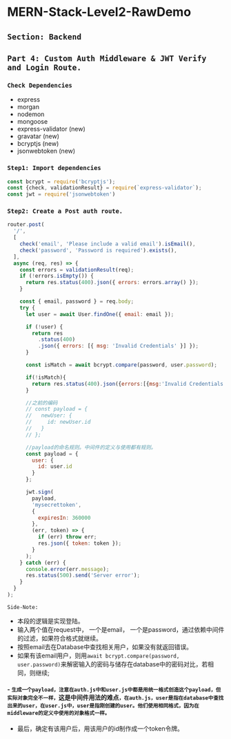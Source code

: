 # MERN-Stack-Level2-RawDemo

## `Section: Backend`

## `Part 4: Custom Auth Middleware & JWT Verify and Login Route.`

### `Check Dependencies`

- express
- morgan
- nodemon
- mongoose
- express-validator (new)
- gravatar (new)
- bcryptjs (new)
- jsonwebtoken (new)

### `Step1: Import dependencies`

```js
const bcrypt = require('bcryptjs');
const {check, validationResult} = require(`express-validator`);
const jwt = require('jsonwebtoken')
```

### `Step2: Create a Post auth route.`

```js
router.post(
  '/',
  [
    check('email', 'Please include a valid email').isEmail(),
    check('password', 'Password is required').exists(),
  ],
  async (req, res) => {
    const errors = validationResult(req);
    if (!errors.isEmpty()) {
      return res.status(400).json({ errors: errors.array() });
    }

    const { email, password } = req.body;
    try {
      let user = await User.findOne({ email: email });

      if (!user) {
        return res
          .status(400)
          .json({ errors: [{ msg: 'Invalid Credentials' }] });
      }

      const isMatch = await bcrypt.compare(password, user.password);

      if(!isMatch){
        return res.status(400).json({errors:[{msg:'Invalid Credentials'}]});
      }

      //之前的编码
      // const payload = {
      //   newUser: {
      //     id: newUser.id
      //   }
      // };

      //payload的命名规则。中间件的定义与使用都有规则。
      const payload = {
        user: {
          id: user.id
        }
      };

      jwt.sign(
        payload,
        'mysecrettoken',
        {
          expiresIn: 360000
        },
        (err, token) => {
          if (err) throw err;
          res.json({ token: token });
        }
      );
    } catch (err) {
      console.error(err.message);
      res.status(500).send('Server error');
    }
  }
);
```


`Side-Note:`
- 本段的逻辑是实现登陆。
- 输入两个值在request中， 一个是email， 一个是password，通过依赖中间件的过滤，如果符合格式就继续。
- 按照email去在Database中查找相关用户，如果没有就返回错误。
- 如果有该email用户，则用`await bcrypt.compare(password, user.password)`来解密输入的密码与储存在database中的密码对比，若相同，则继续;
#### - `生成一个payload，注意在auth.js中和user.js中都是用统一格式创造这个payload，但实际对象完全不一样，`这是中间件用法的难点`，在auth.js，user是指在database中查找出来的user，在user.js中，user是指刚创建的user。他们使用相同格式，因为在middleware的定义中使用的对象格式一样。`

- 最后，确定有该用户后，用该用户的id制作成一个token令牌。

